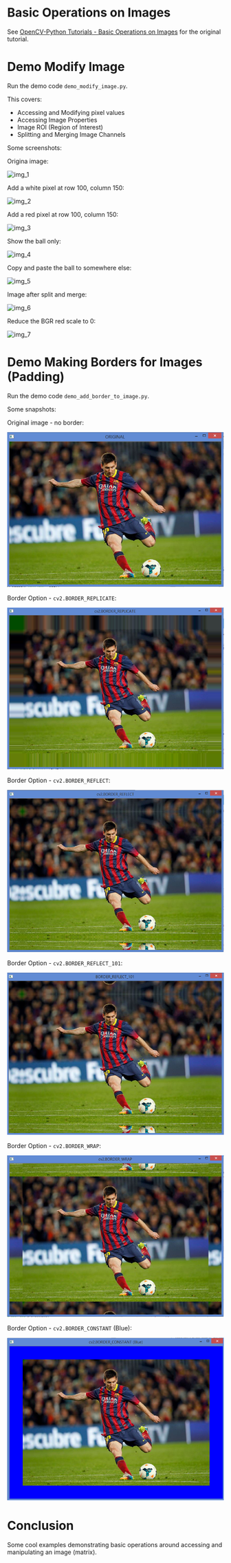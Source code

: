 # Basic Operations on Images

See [OpenCV-Python Tutorials - Basic Operations on Images](https://opencv-python-tutroals.readthedocs.org/en/latest/py_tutorials/py_core/py_basic_ops/py_basic_ops.html#basic-ops) for the original tutorial.

# Demo Modify Image

Run the demo code `demo_modify_image.py`.

This covers:

- Accessing and Modifying pixel values
- Accessing Image Properties
- Image ROI (Region of Interest)
- Splitting and Merging Image Channels

Some screenshots:

Origina image:

![img_1](./screenshots/img_1)

Add a white pixel at row 100, column 150:

![img_2](./screenshots/img_2)

Add a red pixel at row 100, column 150:

![img_3](./screenshots/img_3)

Show the ball only:

![img_4](./screenshots/img_4)

Copy and paste the ball to somewhere else:

![img_5](./screenshots/img_5)

Image after split and merge:

![img_6](./screenshots/img_6)

Reduce the BGR red scale to 0:

![img_7](./screenshots/img_7)

# Demo Making Borders for Images (Padding)

Run the demo code `demo_add_border_to_image.py`.

Some snapshots:

Original image - no border:

![border_original.png](./screenshots/border_original.png)

Border Option - `cv2.BORDER_REPLICATE`:

![border_replicate.png](./screenshots/border_replicate.png)

Border Option - `cv2.BORDER_REFLECT`:

![border_reflect.png](./screenshots/border_reflect.png)

Border Option - `cv2.BORDER_REFLECT_101`:

![border_reflect_101.png](./screenshots/border_reflect_101.png)

Border Option - `cv2.BORDER_WRAP`:

![border_wrap.png](./screenshots/border_wrap.png)

Border Option - `cv2.BORDER_CONSTANT` (Blue):

![border_constant_blue.png](./screenshots/border_constant_blue.png)

# Conclusion

Some cool examples demonstrating basic operations around accessing and manipulating an image (matrix).
